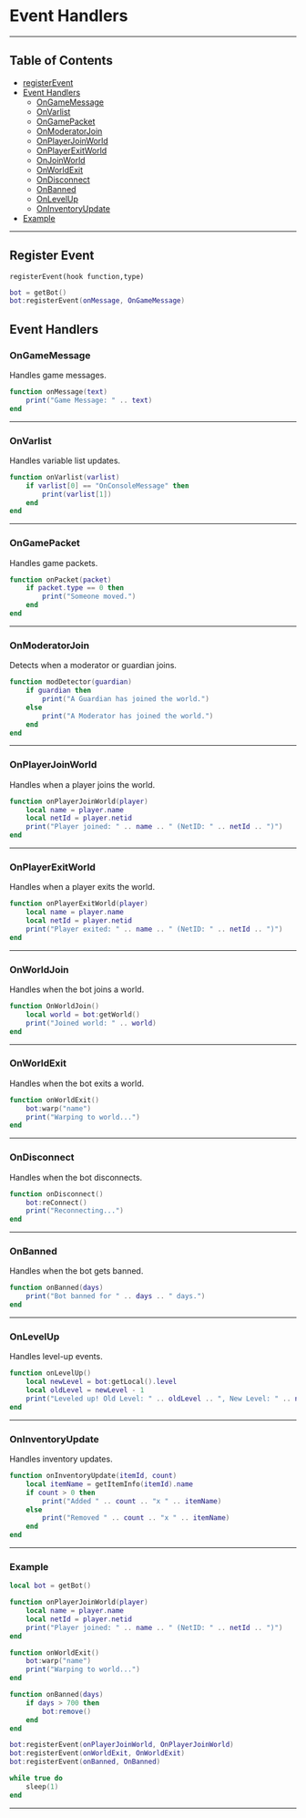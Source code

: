 # Event Handlers

---

## Table of Contents
- [registerEvent](#registerEvent)
- [Event Handlers](#event-handlers)
  - [OnGameMessage](#ongamemessage)
  - [OnVarlist](#onvarlist)
  - [OnGamePacket](#ongamepacket)
  - [OnModeratorJoin](#onmoderatorjoin)
  - [OnPlayerJoinWorld](#onplayerjoinworld)
  - [OnPlayerExitWorld](#onplayerexitworld)
  - [OnJoinWorld](#onworldjoin)
  - [OnWorldExit](#onworldexit)
  - [OnDisconnect](#ondisconnect)
  - [OnBanned](#onbanned)
  - [OnLevelUp](#onlevelup)
  - [OnInventoryUpdate](#oninventoryupdate)
- [Example](#example)

---

## Register Event 
`registerEvent(hook function,type)`
```lua
bot = getBot()
bot:registerEvent(onMessage, OnGameMessage)
```

## Event Handlers 

### OnGameMessage 

Handles game messages.


```lua
function onMessage(text)
    print("Game Message: " .. text)
end
```


---


### OnVarlist 

Handles variable list updates.


```lua
function onVarlist(varlist)
    if varlist[0] == "OnConsoleMessage" then
        print(varlist[1])
    end
end
```


---


### OnGamePacket 

Handles game packets.


```lua
function onPacket(packet)
    if packet.type == 0 then
        print("Someone moved.")
    end
end
```


---


### OnModeratorJoin 

Detects when a moderator or guardian joins.


```lua
function modDetector(guardian)
    if guardian then
        print("A Guardian has joined the world.")
    else
        print("A Moderator has joined the world.")
    end
end
```


---


### OnPlayerJoinWorld 

Handles when a player joins the world.


```lua
function onPlayerJoinWorld(player)
    local name = player.name
    local netId = player.netid
    print("Player joined: " .. name .. " (NetID: " .. netId .. ")")
end
```


---


### OnPlayerExitWorld 

Handles when a player exits the world.


```lua
function onPlayerExitWorld(player)
    local name = player.name
    local netId = player.netid
    print("Player exited: " .. name .. " (NetID: " .. netId .. ")")
end
```


---


### OnWorldJoin 

Handles when the bot joins a world.


```lua
function OnWorldJoin()
    local world = bot:getWorld()
    print("Joined world: " .. world)
end
```


---


### OnWorldExit 

Handles when the bot exits a world.


```lua
function onWorldExit()
    bot:warp("name")
    print("Warping to world...")
end
```


---


### OnDisconnect 

Handles when the bot disconnects.


```lua
function onDisconnect()
    bot:reConnect()
    print("Reconnecting...")
end
```


---


### OnBanned 

Handles when the bot gets banned.


```lua
function onBanned(days)
    print("Bot banned for " .. days .. " days.")
end
```


---


### OnLevelUp 

Handles level-up events.


```lua
function onLevelUp()
    local newLevel = bot:getLocal().level
    local oldLevel = newLevel - 1
    print("Leveled up! Old Level: " .. oldLevel .. ", New Level: " .. newLevel)
end
```


---


### OnInventoryUpdate 

Handles inventory updates.


```lua
function onInventoryUpdate(itemId, count)
    local itemName = getItemInfo(itemId).name
    if count > 0 then
        print("Added " .. count .. "x " .. itemName)
    else
        print("Removed " .. count .. "x " .. itemName)
    end
end
```
---
### Example 
```lua
local bot = getBot()

function onPlayerJoinWorld(player)
    local name = player.name
    local netId = player.netid
    print("Player joined: " .. name .. " (NetID: " .. netId .. ")")
end

function onWorldExit()
    bot:warp("name")
    print("Warping to world...")
end

function onBanned(days)
    if days > 700 then
        bot:remove()
    end
end

bot:registerEvent(onPlayerJoinWorld, OnPlayerJoinWorld)
bot:registerEvent(onWorldExit, OnWorldExit)
bot:registerEvent(onBanned, OnBanned)

while true do
    sleep(1)
end
```
---